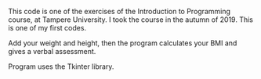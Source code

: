 This code is one of the exercises of the Introduction to Programming course, at Tampere University. I took the course in the autumn of 2019. This is one of my first codes.

Add your weight and height, then the program calculates your BMI and gives a verbal assessment.

Program uses the Tkinter library.
